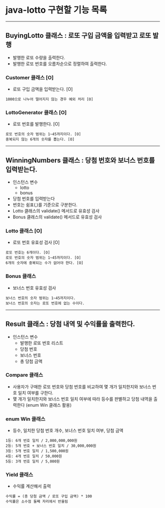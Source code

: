 # java-lotto 구현할 기능 목록

<hr>

## BuyingLotto 클래스 : 로또 구입 금액을 입력받고 로또 발행
- 발행한 로또 수량을 출력한다.
- 발행한 로또 번호를 오름차순으로 정렬하여 출력한다.
### Customer 클래스 [O]
- 로또 구입 금액을 입력받는다. [O]
```
1000으로 나누어 떨어지지 않는 경우 예외 처리 [O]
```
### LottoGenerator 클래스 [O]
- 로또 번호를 발행한다. [O]
```
로또 번호의 숫자 범위는 1~45까지이다. [O]
중복되지 않는 6개의 숫자를 뽑는다. [O]
```

<hr>

## WinningNumbers 클래스 : 당첨 번호와 보너스 번호를 입력받는다.
- 인스턴스 변수
  - lotto
  - bonus
- 당첨 번호를 입력받는다
- 번호는 쉼표(,)를 기준으로 구분한다.
- Lotto 클래스의 validate() 메서드로 유효성 검사
- Bonus 클래스의 validate() 메서드로 유효성 검사

### Lotto 클래스 [O]
- 로또 번호 유효성 검사 [O]
```
로또 번호는 6개이다. [O]
로또 번호의 숫자 범위는 1~45까지이다. [O]
6개의 숫자에 중복되는 수가 없어야 한다. [O]
```

### Bonus 클래스
- 보너스 번호 유효성 검사
```
보너스 번호의 숫자 범위는 1~45까지이다.
보너스 번호의 숫자는 로또 번호에 없는 수이다.
```
<hr>

## Result 클래스 : 당첨 내역 및 수익률을 출력한다.
- 인스턴스 변수 
  - 발행한 로또 번호 리스트
  - 당첨 번호
  - 보너스 번호
  - 총 당첨 금액
### Compare 클래스
- 사용자가 구매한 로또 번호와 당첨 번호를 비교하여 몇 개가 일치한지와 보너스 번호 일치 여부를 구한다.
- 몇 개가 일치한지와 보너스 번호 일치 여부에 따라 등수를 판별하고 당첨 내역을 출력한다 (enum Win 클래스 활용)
### enum Win 클래스
- 등수, 일치한 당첨 번호 개수, 보너스 번호 일치 여부, 당첨 금액
```
1등: 6개 번호 일치 / 2,000,000,000원
2등: 5개 번호 + 보너스 번호 일치 / 30,000,000원
3등: 5개 번호 일치 / 1,500,000원
4등: 4개 번호 일치 / 50,000원
5등: 3개 번호 일치 / 5,000원
```

### Yield 클래스
- 수익률 계산해서 출력
```
수익률 = (총 당첨 금액 / 로또 구입 금액) * 100
수익률은 소수점 둘째 자리에서 반올림
```

